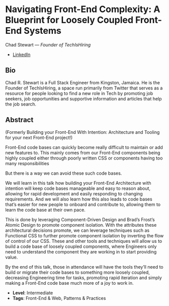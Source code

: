 # Navigating Front-End Complexity: A Blueprint for Loosely Coupled Front-End Systems

Chad Stewart &mdash; *Founder of TechIsHiring*

- [LinkedIn](https://www.linkedin.com/in/ChadRStewart)

## Bio

Chad R. Stewart is a Full Stack Engineer from Kingston, Jamaica. He is the Founder of TechIsHiring, a space run primarily from Twitter that serves as a resource for people looking to find a new role in Tech by promoting job seekers, job opportunities and supportive information and articles that help the job search.

## Abstract

(Formerly Building your Front-End With Intention: Architecture and Tooling for your next Front-End project!)

Front-End code bases can quickly become really difficult to maintain or add new features to. This mainly comes from our Front-End components being highly coupled either through poorly written CSS or components having too many responsibilities

But there is a way we can avoid these such code bases.

We will learn in this talk how building your Front-End Architecture with intention will keep code bases manageable and easy to reason about, allowing for rapid development and easily responding to changing requirements. And we will also learn how this also leads to code bases that’s easier for new people to onboard and contribute to, allowing them to learn the code base at their own pace.

This is done by leveraging Component-Driven Design and Brad’s Frost’s Atomic Design to promote component isolation. With the attributes these architectural decisions promote, we can leverage techniques such as Functional CSS to further promote component isolation by inverting the flow of control of our CSS. These and other tools and techniques will allow us to build a code base of loosely coupled components, where Engineers only need to understand the component they are working in to start providing value.

By the end of this talk, those in attendance will have the tools they’ll need to build or migrate their code bases to something more loosely coupled, decreasing Engineering time for tasks, promoting rapid iteration and simply making a Front-End code base much more of a joy to work in.

- **Level**: Intermediate
- **Tags**: Front-End &  Web, Patterns & Practices
  
